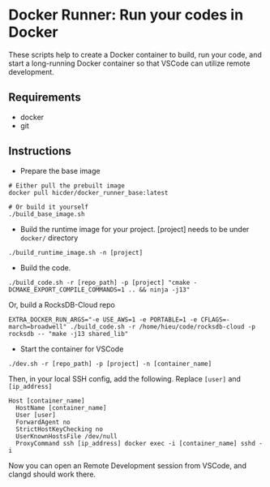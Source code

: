 # Docker Runner: Run your codes in Docker
These scripts help to create a Docker container to build, run your code, and start a long-running Docker container so that VSCode can utilize remote development.
## Requirements
* docker
* git
## Instructions
* Prepare the base image
```
# Either pull the prebuilt image
docker pull hicder/docker_runner_base:latest

# Or build it yourself
./build_base_image.sh
```
* Build the runtime image for your project. [project] needs to be under `docker/` directory
```
./build_runtime_image.sh -n [project]
```
* Build the code.
```
./build_code.sh -r [repo_path] -p [project] "cmake -DCMAKE_EXPORT_COMPILE_COMMANDS=1 .. && ninja -j13"
```
Or, build a RocksDB-Cloud repo
```
EXTRA_DOCKER_RUN_ARGS="-e USE_AWS=1 -e PORTABLE=1 -e CFLAGS=-march=broadwell" ./build_code.sh -r /home/hieu/code/rocksdb-cloud -p rocksdb -- "make -j13 shared_lib"
```
* Start the container for VSCode
```
./dev.sh -r [repo_path] -p [project] -n [container_name]
```
Then, in your local SSH config, add the following. Replace `[user]` and `[ip_address]`
```
Host [container_name]
  HostName [container_name]
  User [user]
  ForwardAgent no
  StrictHostKeyChecking no
  UserKnownHostsFile /dev/null
  ProxyCommand ssh [ip_address] docker exec -i [container_name] sshd -i
```

Now you can open an Remote Development session from VSCode, and clangd should work there.
